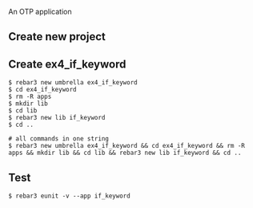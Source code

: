 An OTP application

Create new project
----	
Create ex4_if_keyword
----	
	$ rebar3 new umbrella ex4_if_keyword
	$ cd ex4_if_keyword
	$ rm -R apps
	$ mkdir lib
	$ cd lib
	$ rebar3 new lib if_keyword
	$ cd ..
	
	# all commands in one string
	$ rebar3 new umbrella ex4_if_keyword && cd ex4_if_keyword && rm -R apps && mkdir lib && cd lib && rebar3 new lib if_keyword && cd ..

Test
-----
	$ rebar3 eunit -v --app if_keyword
